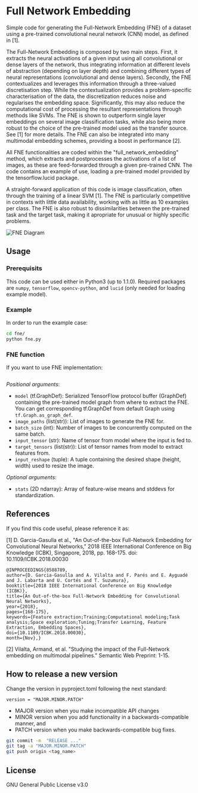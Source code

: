 # Full Network Embedding

Simple code for generating the Full-Network Embedding (FNE) of a dataset using a pre-trained convolutional neural network (CNN) model, as defined in [1].

The Full-Network Embedding is composed by two main steps. First, it extracts the neural activations of a given input using all convolutional or dense layers of the network, thus integrating information at different levels of abstraction (depending on layer depth) and combining different types of neural representations (convolutional and dense layers). Secondly, the FNE contextualizes and leverages this information through a three-valued discretisation step. While the contextualization provides a problem-specific characterisation of the data, the discretization reduces noise and regularises the embedding space. Significantly, this may also reduce the computational cost of processing the resultant representations through methods like SVMs. The FNE is shown to outperform single layer embeddings on several image classification tasks, while also being more robust to the choice of the pre-trained model used as the transfer source. See [1] for more details. The FNE can also be integrated into many multimodal embedding schemes, providing a boost in performance [2].

All FNE functionalities are coded within the "full_network_embedding" method, which extracts and postprocesses the activations of a list of images, as these are feed-forwarded through a given pre-trained CNN. The code contains an example of use, loading a pre-trained model provided by the tensorflow.lucid package.

A straight-forward application of this code is image classification, often through the training of a linear SVM [1]. The FNE is particularly competitive in contexts with little data availability, working with as little as 10 examples per class. The FNE is also robust to dissimilarities between the pre-trained task and the target task, making it apropriate for unusual or highly specific problems.

![FNE Diagram](fne_diagram.png)

## Usage
### Prerequisits
This code can be used either in Python3 (up to 1.1.0).
Required packages are `numpy`, `tensorflow`, `opencv-python`, and `lucid` (only needed for loading example model).

### Example
In order to run the example case:
```bash
cd fne/
python fne.py
```

### FNE function
If you want to use FNE implementation:
```python

```
_Positional arguments_:
 - `model` (tf.GraphDef): Serialized TensorFlow protocol buffer (GraphDef) containing the pre-trained model graph from where to extract the FNE. You can get corresponding tf.GraphDef from default Graph using `tf.Graph.as_graph_def`.
 - `image_paths` (list(str)):  List of images to generate the FNE for.
 - `batch_size` (int): Number of images to be concurrently computed on the same batch.
 - `input_tensor` (str): Name of tensor from model where the input is fed to.
 - `target_tensors` (list(str)): List of tensor names from model to extract features from.
 - `input_reshape` (tuple): A tuple containing the desired shape (height, width) used to resize the image.
 
_Optional arguments_:
 - `stats` (2D ndarray): Array of feature-wise means and stddevs for standardization.
 
## References

If you find this code useful, please reference it as:

[1] D. Garcia-Gasulla et al., "An Out-of-the-box Full-Network Embedding for Convolutional Neural Networks," 2018 IEEE International Conference on Big Knowledge (ICBK), Singapore, 2018, pp. 168-175.
doi: 10.1109/ICBK.2018.00030

```
@INPROCEEDINGS{8588789,
author={D. Garcia-Gasulla and A. Vilalta and F. Parés and E. Ayguadé and J. Labarta and U. Cortés and T. Suzumura},
booktitle={2018 IEEE International Conference on Big Knowledge (ICBK)},
title={An Out-of-the-box Full-Network Embedding for Convolutional Neural Networks},
year={2018},
pages={168-175},
keywords={Feature extraction;Training;Computational modeling;Task analysis;Space exploration;Tuning;Transfer Learning, Feature Extraction, Embedding Spaces},
doi={10.1109/ICBK.2018.00030},
month={Nov},}
```
[2] Vilalta, Armand, et al. "Studying the impact of the Full-Network embedding on multimodal pipelines." Semantic Web Preprint: 1-15.


## How to release a new version 

Change the version in pyproject.toml following the next standard: 

```pycthon
version = "MAJOR.MINOR.PATCH"
```

- MAJOR version when you make incompatible API changes
- MINOR version when you add functionality in a backwards-compatible manner, and
- PATCH version when you make backwards-compatible bug fixes.

```bash 
git commit -m  "RELEASE ..."
git tag -a "MAJOR.MINOR.PATCH"
git push origin <tag_name>
```

## License
GNU General Public License v3.0

